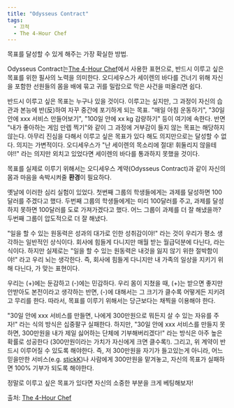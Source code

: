 ```yaml
---
title: "Odysseus Contract"
tags:
  - 끄적
  - The 4-Hour Chef
---
```


목표를 달성할 수 있게 해주는 가장 확실한 방법.

Odysseus Contract는[The 4-Hour Chef](https://fourhourchef.com/)에서 사용한 표현으로, 반드시 이루고 싶은 목표를 위한 필사의 노력을 의미한다. 오디세우스가 세이렌의 바다를 건너기 위해 자신을 포함한 선원들의 몸을 배에 묶고 귀를 밀랍으로 막은 사건을 떠올리면 쉽다.

반드시 이루고 싶은 목표는 누구나 있을 것이다. 이루고는 싶지만, 그 과정이 자신의 습관과 본능에 반(反)하여 자꾸 중간에 포기하게 되는 목표. "매일 아침 운동하기", "30일 안에 xxx 서비스 만들어보기", "100일 안에 xx kg 감량하기" 등이 여기에 속한다. 반면 "내가 좋아하는 게임 만렙 찍기"와 같이 그 과정에 거부감이 들지 않는 목표는 해당하지 않는다. 아무리 진심을 다해서 이루고 싶은 목표가 있다 해도 의지만으로는 달성할 수 없다. 의지는 가변적이다. 오디세우스가 "난 세이렌의 목소리에 절대! 휘둘리지 않을테야!!" 라는 의지만 외치고 있었다면 세이렌의 바다를 통과하지 못했을 것이다.

목표를 실제로 이루기 위해서는 오디세우스 계약(Odysseus Contract)과 같이 자신의 몸과 마음을 속박시켜줄 **환경**이 필요하다.

옛날에 이러한 심리 실험이 있었다. 첫번째 그룹의 학생들에게는 과제를 달성하면 100달러를 주겠다고 했다. 두번째 그룹의 학생들에게는 미리 100달러를 주고, 과제를 달성하지 못하면 100달러를 도로 가져가겠다고 했다. 어느 그룹이 과제를 더 잘 해냈을까? 두번째 그룹이 압도적으로 더 잘 해냈다.

"일을 할 수 있는 원동력은 성과의 대가로 인한 성취감이야!" 라는 것이 우리가 평소 생각하는 일반적인 상식이다. 회사에 힘들게 다니지만 매월 받는 월급덕분에 다닌다, 라는 식이다. 하지만 실제로는 "일을 할 수 있는 원동력은 내것을 잃지 않기 위한 절박함이야!" 라고 우리 뇌는 생각한다. 즉, 회사에 힘들게 다니지만 내 가족의 일상을 지키기 위해 다닌다, 가 맞는 표현이다.

우리는 (+)에는 둔감하고 (-)에는 민감하다. 우리 몸이 지쳤을 때, (+)는 받으면 좋지만 안받아도 본전이라고 생각하는 반면, (-)에 대해서는 그 크기가 클수록 어떻게든 지키려고 무리를 한다. 따라서, 목표를 이루기 위해서는 당근보다는 채찍을 이용해야 한다.

"30일 안에 xxx 서비스를 만들면, 나에게 300만원으로 뭐든지 살 수 있는 자유를 주자!" 라는 식의 방식은 십중팔구 실패한다. 하지만, "30일 안에 xxx 서비스를 만들지 못하면, 300만원을 내가 제일 싫어하는 단체에 기부해버리겠다!" 라는 방식은 아주 높은 확률로 성공한다 (300만원이라는 가치가 자신에게 크면 클수록!). 그리고, 위 계약이 반드시 이루어질 수 있도록 해야한다. 즉, 저 300만원을 자기가 들고있는게 아니라, 어느 믿을만한 서비스(e.g. [stickK](https://www.stickk.com/))나 사람에게 300만원을 맡겨놓고, 자신의 목표가 실패하면 100% 기부가 되도록 해야한다.

정말로 이루고 싶은 목표가 있다면 자신의 소중한 부분을 크게 베팅해보자!

출처: [The 4-Hour Chef](https://fourhourchef.com/)
